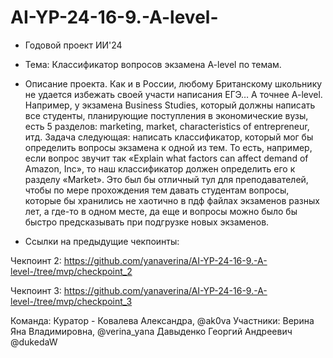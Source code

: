 # AI-YP-24-16-9.-A-level-
* Годовой проект ИИ'24

* Тема: Классификатор вопросов экзамена A-level по темам.

* Описание проекта.
Как и в России, любому Британскому школьнику не удается избежать своей участи написания ЕГЭ… А точнее A-level. Например, у экзамена Business Studies, который должны написать все студенты, планирующие поступления в экономические вузы, есть 5 разделов: marketing, market, characteristics of entrepreneur, итд. Задача следующая: написать классификатор, который мог бы определить вопросы экзамена к одной из тем. То есть, например, если вопрос звучит так «Explain what factors can affect demand of Amazon, Inc», то наш классификатор должен определить его к разделу «Market». Это был бы отличный тул для преподавателей, чтобы по мере прохождения тем давать студентам вопросы, которые бы хранились не хаотично в пдф файлах экзаменов разных лет, а где-то в одном месте, да еще и вопросы можно было бы быстро предсказывать при подгрузке новых экзаменов.

* Ссылки на предыдущие чекпоинты:
  
Чекпоинт 2: https://github.com/yanaverina/AI-YP-24-16-9.-A-level-/tree/mvp/checkpoint_2

Чекпоинт 3: https://github.com/yanaverina/AI-YP-24-16-9.-A-level-/tree/mvp/checkpoint_3

Команда:
Куратор - Ковалева Александра, @ak0va
Участники: 
Верина Яна Владимировна, @verina_yana
Давыденко Георгий Андреевич @dukedaW

